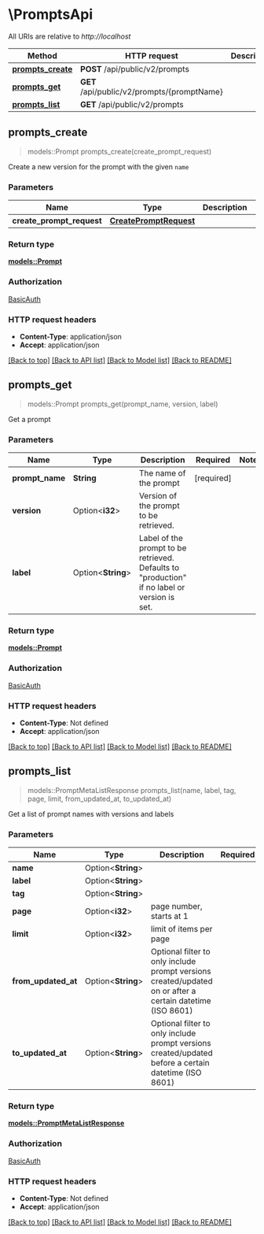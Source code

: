 # \PromptsApi

All URIs are relative to *http://localhost*

Method | HTTP request | Description
------------- | ------------- | -------------
[**prompts_create**](PromptsApi.md#prompts_create) | **POST** /api/public/v2/prompts | 
[**prompts_get**](PromptsApi.md#prompts_get) | **GET** /api/public/v2/prompts/{promptName} | 
[**prompts_list**](PromptsApi.md#prompts_list) | **GET** /api/public/v2/prompts | 



## prompts_create

> models::Prompt prompts_create(create_prompt_request)


Create a new version for the prompt with the given `name`

### Parameters


Name | Type | Description  | Required | Notes
------------- | ------------- | ------------- | ------------- | -------------
**create_prompt_request** | [**CreatePromptRequest**](CreatePromptRequest.md) |  | [required] |

### Return type

[**models::Prompt**](Prompt.md)

### Authorization

[BasicAuth](../README.md#BasicAuth)

### HTTP request headers

- **Content-Type**: application/json
- **Accept**: application/json

[[Back to top]](#) [[Back to API list]](../README.md#documentation-for-api-endpoints) [[Back to Model list]](../README.md#documentation-for-models) [[Back to README]](../README.md)


## prompts_get

> models::Prompt prompts_get(prompt_name, version, label)


Get a prompt

### Parameters


Name | Type | Description  | Required | Notes
------------- | ------------- | ------------- | ------------- | -------------
**prompt_name** | **String** | The name of the prompt | [required] |
**version** | Option<**i32**> | Version of the prompt to be retrieved. |  |
**label** | Option<**String**> | Label of the prompt to be retrieved. Defaults to \"production\" if no label or version is set. |  |

### Return type

[**models::Prompt**](Prompt.md)

### Authorization

[BasicAuth](../README.md#BasicAuth)

### HTTP request headers

- **Content-Type**: Not defined
- **Accept**: application/json

[[Back to top]](#) [[Back to API list]](../README.md#documentation-for-api-endpoints) [[Back to Model list]](../README.md#documentation-for-models) [[Back to README]](../README.md)


## prompts_list

> models::PromptMetaListResponse prompts_list(name, label, tag, page, limit, from_updated_at, to_updated_at)


Get a list of prompt names with versions and labels

### Parameters


Name | Type | Description  | Required | Notes
------------- | ------------- | ------------- | ------------- | -------------
**name** | Option<**String**> |  |  |
**label** | Option<**String**> |  |  |
**tag** | Option<**String**> |  |  |
**page** | Option<**i32**> | page number, starts at 1 |  |
**limit** | Option<**i32**> | limit of items per page |  |
**from_updated_at** | Option<**String**> | Optional filter to only include prompt versions created/updated on or after a certain datetime (ISO 8601) |  |
**to_updated_at** | Option<**String**> | Optional filter to only include prompt versions created/updated before a certain datetime (ISO 8601) |  |

### Return type

[**models::PromptMetaListResponse**](PromptMetaListResponse.md)

### Authorization

[BasicAuth](../README.md#BasicAuth)

### HTTP request headers

- **Content-Type**: Not defined
- **Accept**: application/json

[[Back to top]](#) [[Back to API list]](../README.md#documentation-for-api-endpoints) [[Back to Model list]](../README.md#documentation-for-models) [[Back to README]](../README.md)

